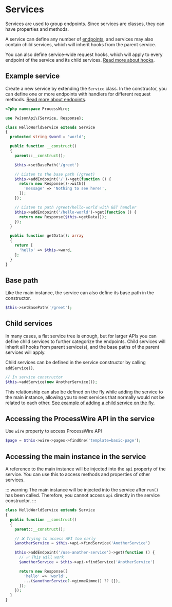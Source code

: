 # Services

Services are used to group endpoints. Since services are classes, they can have properties and methods.

A service can define any number of [endpoints](/endpoints), and services may also contain child services, which will inherit hooks from the parent service.

You can also define service-wide request hooks, which will apply to every endpoint of the service and its child services. [Read more about hooks](/request-hooks).

## Example service

Create a new service by extending the `Service` class. In the constructor, you can define one or more endpoints with handlers for different request methods. [Read more about endpoints](/endpoints).

```php
<?php namespace ProcessWire;

use PwJsonApi\{Service, Response};

class HelloWorldService extends Service
{
  protected string $word = 'world';

  public function __construct()
  {
    parent::__construct();

    $this->setBasePath('/greet')

    // Listen to the base path (/greet)
    $this->addEndpoint('/')->get(function () {
      return new Response()->with([
        'message' => 'Nothing to see here!',
      ]);
    });

    // Listen to path /greet/hello-world with GET handler
    $this->addEndpoint('/hello-world')->get(function () {
      return new Response($this->getData());
    });
  }

  public function getData(): array
  {
    return [
      'hello' => $this->word,
    ];
  }
}
```

## Base path

Like the main instance, the service can also define its base path in the constructor.

```php
$this->setBasePath('/greet');
```

## Child services

In many cases, a flat service tree is enough, but for larger APIs you can define child services to further categorize the endpoints. Child services will inherit all hooks from parent service(s), and the base paths of the parent services will apply.

Child services can be defined in the service constructor by calling `addService()`.

```php
// In service constructor
$this->addService(new AnotherService());
```

This relationship can also be defined on the fly while adding the service to the main instance, allowing you to nest services that normally would not be related to each other. [See example of adding a child service on the fly](api-instance.html#adding-a-service).

## Accessing the ProcessWire API in the service

Use `wire` property to access ProcessWire API

```php
$page = $this->wire->pages->findOne('template=basic-page');
```

## Accessing the main instance in the service

A reference to the main instance will be injected into the `api` property of the service. You can use this to access methods and properties of other services.

::: warning
The main instance will be injected into the service after `run()` has been called. Therefore, you cannot access `api` directly in the service constructor.
:::

```php
class HelloWorldService extends Service
{
  public function __construct()
  {
    parent::__construct();

    // ❌ Trying to access API too early
    $anotherService = $this->api->findService('AnotherService')

    $this->addEndpoint('/use-another-service')->get(function () {
      // ✅ This will work
      $anotherService = $this->api->findService('AnotherService')

      return new Response([
        'hello' => 'world',
        ...($anotherService?->gimmeGimme() ?? []),
      ]);
    });
  }
}
```
